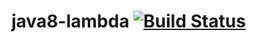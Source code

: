 # java8-lambda [![Build Status](https://travis-ci.org/Waterstrong/java8-lambda.svg?branch=master)](https://travis-ci.org/Waterstrong/java8-lambda)
